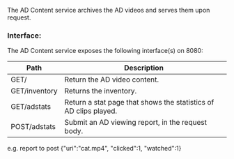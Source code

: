 The AD Content service archives the AD videos and serves them upon request.  

### Interface:

The AD Content service exposes the following interface(s) on 8080:      
 
| Path | Description |
|----|------|
|GET/| Return the AD video content. |
|GET/inventory| Returns the inventory. |
|GET/adstats | Return a stat page that shows the statistics of AD clips played. |
|POST/adstats | Submit an AD viewing report, in the request body. |

e.g. report to post 
{"uri":"cat.mp4", "clicked":1, "watched":1}

